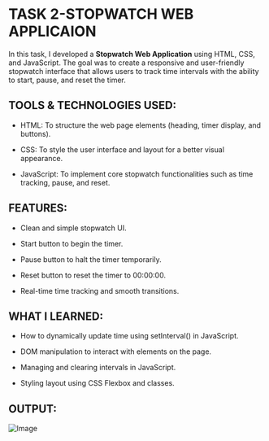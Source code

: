 # TASK 2-STOPWATCH WEB APPLICAION

In this task, I developed a **Stopwatch Web Application** using HTML, CSS, and JavaScript. The goal was to create a responsive and user-friendly stopwatch interface that allows users to track time intervals with the ability to start, pause, and reset the timer.

## TOOLS & TECHNOLOGIES USED:

- HTML: To structure the web page elements (heading, timer display, and buttons).

- CSS: To style the user interface and layout for a better visual appearance.

- JavaScript: To implement core stopwatch functionalities such as time tracking, pause, and reset.

## FEATURES:

- Clean and simple stopwatch UI.

- Start button to begin the timer.

- Pause button to halt the timer temporarily.

- Reset button to reset the timer to 00:00:00.

- Real-time time tracking and smooth transitions.

## WHAT I LEARNED:

- How to dynamically update time using setInterval() in JavaScript.

- DOM manipulation to interact with elements on the page.

- Managing and clearing intervals in JavaScript.

- Styling layout using CSS Flexbox and classes.

## OUTPUT:

![Image](https://github.com/user-attachments/assets/f26ef652-b051-4093-ade7-db063e9a8a39)
